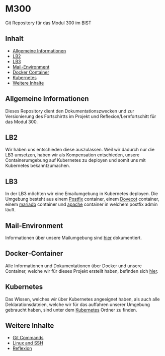 # M300
Git Repository für das Modul 300 im BIST

## Inhalt
 * [Allgemeine Informationen](#allgemeine-informationen)
 * [LB2](#LB2)
 * [LB3](#LB3)
 * [Mail-Environment](#Mail-Environment)
 * [Docker Container](#Docker-Container)
 * [Kubernetes](#Kubernetes)
 * [Weitere Inhalte](#weitere-inhalte)

## Allgemeine Informationen
Dieses Repository dient den Dokumentationszwecken und zur Versionierung des Fortschirtts im Projekt und Reflexion/Lernfortschitt für das Modul 300.

## LB2
Wir haben uns entschieden diese auszulassen. Weil wir dadurch nur die LB3 umsetzen, haben wir als Kompensation entschieden, unsere Containerumgebung auf Kubernetes zu deployen und somit uns mit Kubernetes bekanntzumachen.

## LB3
In der LB3 möchten wir eine Emailumgebung in Kubernetes deployen. Die Umgebung besteht aus einem [Postfix](./LB03/mail-environment/containers/postfix) container, einem [Dovecot](./LB03/mail-environment/containers/dovecot) container, einem [mariadb](./LB03/mail-environment/containers/mariadb) container und [apache](./LB03/mail-environment/containers/apache) container in welchem postfix admin läuft.

## Mail-Environment
Informationen über unsere Mailumgebung sind [hier](./LB03/mail-environment) dokumentiert.

## Docker-Container
Alle Informationen und Dokumentationen über Docker und unsere Container, welche wir für dieses Projekt erstellt haben, befinden sich [hier](./LB03/mail-environment/containers).

## Kubernetes
Das Wissen, welches wir über Kubernetes angeeignet haben, als auch alle Deklarationsdateien, welche wir für das auffahren unserer Umgebung gebraucht haben, sind unter dem [Kubernetes](./LB03/mail-environment/kubernetes) Ordner zu finden.

## Weitere Inhalte
- [Git Commands](https://github.com/j-isler/M300/blob/master/_Dokumentationen/git.md)
- [Linux and SSH](https://github.com/j-isler/M300/blob/master/_Dokumentationen/LinuxundSSH.md)
- [Reflexion](https://github.com/j-isler/M300/blob/master/_Dokumentationen/reflexion.md)


